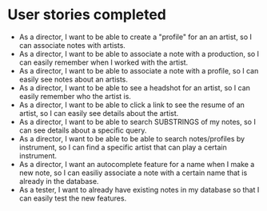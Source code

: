 # User stories completed
* As a director, I want to be able to create a "profile" for an an artist, so I can associate notes with artists. 
* As a director, I want to be able to associate a note with a production, so I can easily remember when I worked with the artist.
* As a director, I want to be able to associate a note with a profile, so I can easily see notes about an artists.
* As a director, I want to be able to see a headshot for an artist, so I can easily remember who the artist is.
* As a director, I want to be able to click a link to see the resume of an artist, so I can easily see details about the artist.
* As a director, I want to be able to search SUBSTRINGS of my notes, so I can see details about a specific query. 
* As a director, I want to be able to be able to search notes/profiles by instrument, so I can find a specific artist that can play a certain instrument.
* As a director, I want an autocomplete feature for a name when I make a new note, so I can easiliy associate a note with a certain name that is already in the database.
* As a tester, I want to already have existing notes in my database so that I can easily test the new features.
